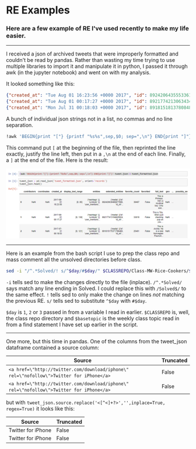 # RE Examples

### Here are a few example of RE I've used recently to make my life easier.

---

I received a json of archived tweets that were improperly formatted and couldn't be read by pandas. Rather than wasting my time trying to use multiple libraries to import it and manipulate it in python, I passed it through awk (in the jupyter notebook) and went on with my analysis.

It looked something like this:

```json
{"created_at": "Tue Aug 01 16:23:56 +0000 2017", "id": 892420643555336193...}
{"created_at": "Tue Aug 01 00:17:27 +0000 2017", "id": 892177421306343426...}
{"created_at": "Mon Jul 31 00:18:03 +0000 2017", "id": 891815181378084864...}
```

A bunch of individual json strings not in a list, no commas and no line separation.

```bash
!awk 'BEGIN{print "["} {printf "%s%s",sep,$0; sep=",\n"} END{print "]"}' tweet.json > tweet_formatted.json
```

This command put `[` at the beginning of the file, then reprinted the line exactly, justify the line left, then put in a `,\n` at the end of each line. Finally, a `]` at the end of the file. Here is the result:

![awk](/Images/awk.png)

---

Here is an example from the bash script I use to prep the class repo and mass comment all the unsolved directories before class.

```bash
sed -i "/^.*Solved/! s/^$day/#$day/" $CLASSREPO/Class-MW-Rice-Cookers/$basetopic/.gitignore

```

`-i` tells sed to make the changes directly to the file (inplace). `/^.*Solved/` says match any line ending in Solved. I could replace this with `/Solved$/` to the same effect. `!` tells sed to only make the change on lines _not_ matching the previous RE. `s/` tells sed to substitute `^$day` with `#$day`.

`$day` is `1`, `2` or `3` passed in from a variable I read in earlier. `$CLASSREPO` is, well, the class repo directory and `$basetopic` is the weekly class topic read in from a find statement I have set up earlier in the script.

---

One more, but this time in pandas. One of the columns from the tweet_json dataframe contained a source column:

| Source                                                                                   | Truncated |
| ---------------------------------------------------------------------------------------- | --------- |
| `<a href=\"http://twitter.com/download/iphone\" rel=\"nofollow\">Twitter for iPhone</a>` | False     |
| `<a href=\"http://twitter.com/download/iphone\" rel=\"nofollow\">Twitter for iPhone</a>` | False     |

but with `tweet_json.source.replace('<[^<]+?>','',inplace=True, regex=True)` it looks like this:

| Source             | Truncated |
| ------------------ | --------- |
| Twitter for iPhone | False     |
| Twitter for iPhone | False     |
